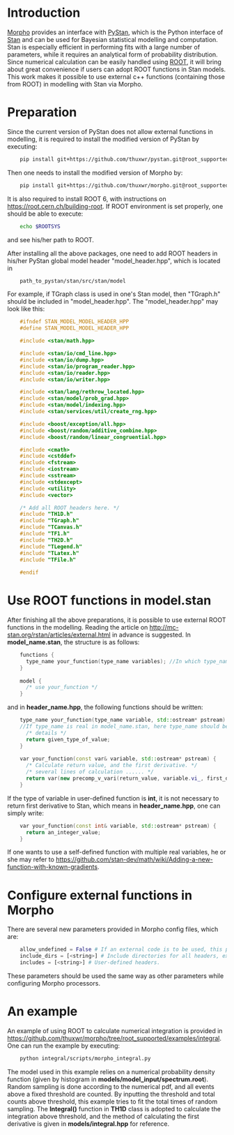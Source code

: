 # Introduction

[Morpho](https://morpho.readthedocs.io/en/latest/index.html) provides an interface with [PyStan](https://pystan.readthedocs.io/en/latest/), which is the Python interface of [Stan](http://mc-stan.org/) and can be used for Bayesian statistical modelling and computation.
Stan is especially efficient in performing fits with a large number of parameters, while it requires an analytical form of probability distribution.
Since numerical calculation can be easily handled using [ROOT](https://root.cern), it will bring about great convenience if users can adopt ROOT functions in Stan models.
This work makes it possible to use external c++ functions (containing those from ROOT) in modelling with Stan via Morpho.

# Preparation

Since the current version of PyStan does not allow external functions in modelling, it is required to install the modified version of PyStan by executing:
```bash
    pip install git+https://github.com/thuxwr/pystan.git@root_supported
```

Then one needs to install the modified version of Morpho by:
```bash
    pip install git+https://github.com/thuxwr/morpho.git@root_supported
```

It is also required to install ROOT 6, with instructions on https://root.cern.ch/building-root. If ROOT environment is set properly, one should be able to execute:
```bash
    echo $ROOTSYS
```
and see his/her path to ROOT.

After installing all the above packages, one need to add ROOT headers in his/her PyStan global model header "model_header.hpp", which is located in
```bash
    path_to_pystan/stan/src/stan/model
```

For example, if TGraph class is used in one's Stan model, then "TGraph.h" should be included in "model_header.hpp". The "model_header.hpp" may look like this:
```c++
    #ifndef STAN_MODEL_MODEL_HEADER_HPP
    #define STAN_MODEL_MODEL_HEADER_HPP                                                                                       

    #include <stan/math.hpp>

    #include <stan/io/cmd_line.hpp>
    #include <stan/io/dump.hpp>
    #include <stan/io/program_reader.hpp>
    #include <stan/io/reader.hpp>
    #include <stan/io/writer.hpp>

    #include <stan/lang/rethrow_located.hpp>
    #include <stan/model/prob_grad.hpp>
    #include <stan/model/indexing.hpp>
    #include <stan/services/util/create_rng.hpp>

    #include <boost/exception/all.hpp>
    #include <boost/random/additive_combine.hpp>
    #include <boost/random/linear_congruential.hpp>

    #include <cmath>
    #include <cstddef>
    #include <fstream>
    #include <iostream>
    #include <sstream>
    #include <stdexcept>
    #include <utility>
    #include <vector>

    /* Add all ROOT headers here. */
    #include "TH1D.h"
    #include "TGraph.h"
    #include "TCanvas.h"
    #include "TF1.h"
    #include "TH2D.h"
    #include "TLegend.h"
    #include "TLatex.h"
    #include "TFile.h"
    
    #endif                                                           

```

# Use ROOT functions in model.stan
After finishing all the above preparations, it is possible to use external ROOT functions in the modelling. Reading the article on http://mc-stan.org/rstan/articles/external.html in advance is suggested. In **model_name.stan**, the structure is as follows:
```c++
    functions {
      type_name your_function(type_name variables); //In which type_name is real or int
    }
    
    model {
      /* use your_function */
    }
```
and in **header_name.hpp**, the following functions should be written:
```c++
    type_name your_function(type_name variable, std::ostream* pstream) { 
    //If type_name is real in model_name.stan, here type_name should be double; if "int" in model_name.stan, here "int".
      /* details */
      return given_type_of_value;
    }
    
    var your_function(const var& variable, std::ostream* pstream) {
      /* Calculate return value, and the first derivative. */
      /* several lines of calculation ...... */
      return var(new precomp_v_vari(return_value, variable.vi_, first_derivative));
    }
```
If the type of variable in user-defined function is **int**, it is not necessary to return first derivative to Stan, which means in **header_name.hpp**, one can simply write:
```c++
    var your_function(const int& variable, std::ostream* pstream) {
      return an_integer_value;
    }
```
If one wants to use a self-defined function with multiple real variables, he or she may refer to https://github.com/stan-dev/math/wiki/Adding-a-new-function-with-known-gradients.

# Configure external functions in Morpho
There are several new parameters provided in Morpho config files, which are:
```python
    allow_undefined = False # If an external code is to be used, this parameter must be True.
    include_dirs = [<string>] # Include directories for all headers, except for the ROOT headers, which is loaded automatically.
    includes = [<string>] # User-defined headers.
```
These parameters should be used the same way as other parameters while configuring Morpho processors.

# An example 
An example of using ROOT to calculate numerical integration is provided in https://github.com/thuxwr/morpho/tree/root_supported/examples/integral. One can run the example by executing:
```bash
    python integral/scripts/morpho_integral.py
```

The model used in this example relies on a numerical probability density function (given by histogram in **models/model_input/spectrum.root**). 
Random sampling is done according to the numerical pdf, and all events above a fixed threshold are counted. 
By inputting the threshold and total counts above threshold, this example tries to fit the total times of random sampling. 
The **Integral()** function in **TH1D** class is adopted to calculate the integration above threshold, and the method of calculating the first derivative is given in **models/integral.hpp** for reference.
      
